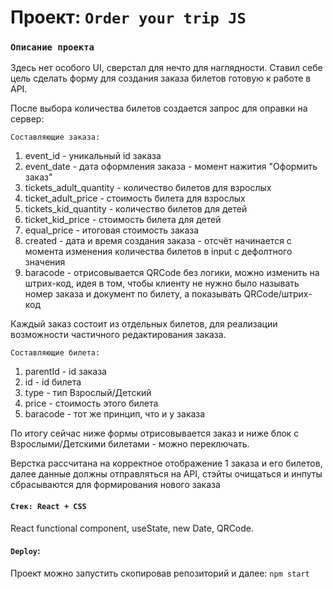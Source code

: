 # Проект: `Order your trip JS`

### `Описание проекта`
Здесь нет особого UI, сверстал для нечто для наглядности. Ставил себе цель сделать форму для создания заказа билетов готовую к работе в API.

После выбора количества билетов создается запрос для оправки на сервер: 

`Составляющие заказа:`
1. event_id - уникальный id заказа
2. event_date - дата оформления заказа - момент нажития "Оформить заказ"
3. tickets_adult_quantity - количество билетов для взрослых
4. ticket_adult_price - стоимость билета для взрослых
5. tickets_kid_quantity - количество билетов для детей
6. ticket_kid_price - стоимость билета для детей
7. equal_price - итоговая стоимость заказа
8. created - дата и время создания заказа - отсчёт начинается с момента изменения количества билетов в input с дефолтного значения
9. baracode - отрисовывается QRCode без логики, можно изменить на штрих-код, идея в том, чтобы клиенту не нужно было называть номер заказа и документ по билету, а показывать QRCode/штрих-код

Каждый заказ состоит из отдельных билетов, для реализации возможности частичного редактирования заказа.

`Составляющие билета:`
1. parentId - id заказа
2. id - id билета
3. type - тип Взрослый/Детский
4. price - стоимость этого билета
5. baracode - тот же принцип, что и у заказа

По итогу сейчас ниже формы отрисовывается заказ и ниже блок с Взрослыми/Детскими билетами - можно переключать.

Верстка рассчитана на корректное отображение 1 заказа и его билетов, далее данные должны отправляться на API, стэйты очищаться и инпуты сбрасываются для формирования нового заказа


#### `Стек: React + CSS`
React functional component, useState, new Date, QRCode. 

#### `Deploy`:
Проект можно запустить скопировав репозиторий и далее: `npm start`

